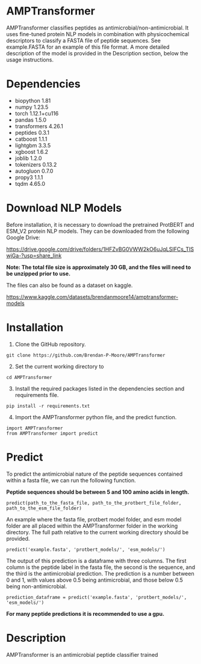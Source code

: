# AMPTransformer

AMPTransformer classifies peptides as antimicrobial/non-antimicrobial. It uses fine-tuned protein NLP models in combination with physicochemical descriptors to classify a FASTA file of peptide sequences. See example.FASTA for an example of this file format. A more detailed description of the model is provided in the Description section, below the usage instructions.

# Dependencies
* biopython 1.81
* numpy 1.23.5
* torch 1.12.1+cu116
* pandas 1.5.0
* transformers 4.26.1
* peptides 0.3.1
* catboost 1.1.1
* lightgbm 3.3.5
* xgboost 1.6.2
* joblib 1.2.0
* tokenizers 0.13.2
* autogluon 0.7.0
* propy3 1.1.1
* tqdm 4.65.0

# Download NLP Models

Before installation, it is necessary to download the pretrained ProtBERT and ESM_V2 protein NLP models.
They can be downloaded from the following Google Drive:

https://drive.google.com/drive/folders/1HFZvBG0VWW2kO6uJqLSIFCs_TISwjGa-?usp=share_link

**Note: The total file size is approximately 30 GB, and the files will need to be unzipped prior to use.**

The files can also be found as a dataset on kaggle.

https://www.kaggle.com/datasets/brendanmoore14/amptransformer-models

# Installation

1. Clone the GitHub repository.

```
git clone https://github.com/Brendan-P-Moore/AMPTransformer

```
2. Set the current working directory to 

```
cd AMPTransformer

```
3. Install the required packages listed in the dependencies section and requirements file.

```
pip install -r requirements.txt

```
4. Import the AMPTransformer python file, and the predict function.

```
import AMPTransformer
from AMPTransformer import predict

```
# Predict
To predict the antimicrobial nature of the peptide sequences contained within a fasta file, we can run the following function.

**Peptide sequences should be between 5 and 100 amino acids in length.**

```
predict(path_to_the_fasta_file, path_to_the_protbert_file_folder, path_to_the_esm_file_folder)

```

An example where the fasta file, protbert model folder, and esm model folder are all placed within the AMPTransformer folder in the working directory.
The full path relative to the current working directory should be provided.

```
predict('example.fasta', 'protbert_models/', 'esm_models/')

```

The output of this prediction is a dataframe with three columns. The first column is the peptide label in the fasta file, the second is the sequence, and the third is the antimicrobial prediction. The prediction is a number between 0 and 1, with values above 0.5 being antimicrobial, and those below 0.5 being non-antimicrobial.

```
prediction_dataframe = predict('example.fasta', 'protbert_models/', 'esm_models/')

```
**For many peptide predictions it is recommended to use a gpu.**
# Description

AMPTransformer is an antimicrobial peptide classifier trained 
